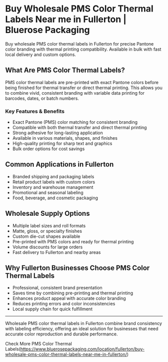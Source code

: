 # Buy Wholesale PMS Color Thermal Labels Near me in Fullerton | Bluerose Packaging

Buy wholesale PMS color thermal labels in Fullerton for precise Pantone color branding with thermal printing compatibility. Available in bulk with fast local delivery and custom options.  

## What Are PMS Color Thermal Labels?

PMS color thermal labels are pre-printed with exact Pantone colors before being finished for thermal transfer or direct thermal printing. This allows you to combine vivid, consistent branding with variable data printing for barcodes, dates, or batch numbers.

### Key Features & Benefits

- Exact Pantone (PMS) color matching for consistent branding  
- Compatible with both thermal transfer and direct thermal printing  
- Strong adhesive for long-lasting application  
- Available in various materials, shapes, and finishes  
- High-quality printing for sharp text and graphics  
- Bulk order options for cost savings  

## Common Applications in Fullerton

- Branded shipping and packaging labels  
- Retail product labels with custom colors  
- Inventory and warehouse management  
- Promotional and seasonal labeling  
- Food, beverage, and cosmetic packaging  

## Wholesale Supply Options

- Multiple label sizes and roll formats  
- Matte, gloss, or specialty finishes  
- Custom die-cut shapes available  
- Pre-printed with PMS colors and ready for thermal printing  
- Volume discounts for large orders  
- Fast delivery to Fullerton and nearby areas  

## Why Fullerton Businesses Choose PMS Color Thermal Labels

- Professional, consistent brand presentation  
- Saves time by combining pre-printing and thermal printing  
- Enhances product appeal with accurate color branding  
- Reduces printing errors and color inconsistencies  
- Local supply chain for quick fulfillment  

---

Wholesale PMS color thermal labels in Fullerton combine brand consistency with labeling efficiency, offering an ideal solution for businesses that need accurate color reproduction and durable performance.

Check More PMS Color Thermal Labels(https://www.bluerosepackaging.com/location/fullerton/buy-wholesale-pms-color-thermal-labels-near-me-in-fullerton/)
